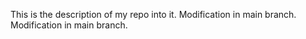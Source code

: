 This is the description of my repo into it.
Modification in main branch.
Modification in main branch.
